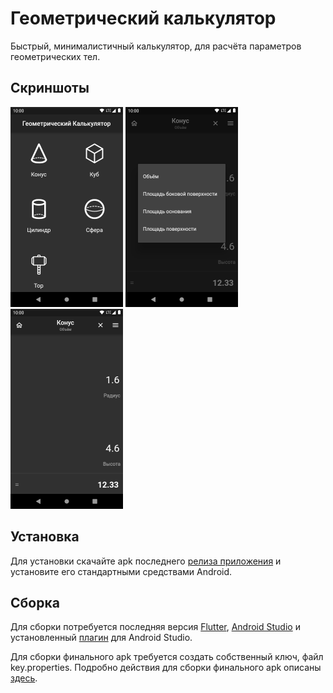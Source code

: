 # Геометрический калькулятор

Быстрый, минималистичный калькулятор, для расчёта параметров геометрических тел.

## Скриншоты

<img src="./screenshot/1.png" alt="drawing" width="180" height="320"/> <img src="./screenshot/2.png" alt="drawing"  width="180" height="320"/> <img src="./screenshot/3.png" alt="drawing" width="180" height="320"/>

## Установка

Для установки скачайте apk последнего [релиза приложения](https://github.com/sqxx/geometry_calc/releases) и установите его стандартными средствами Android.

## Сборка

Для сборки потребуется последняя версия [Flutter](https://flutter.dev/), [Android Studio](https://developer.android.com/studio) и установленный [плагин](https://plugins.jetbrains.com/plugin/9212-flutter) для Android Studio.

Для сборки финального apk требуется создать собственный ключ, файл key.properties. Подробно действия для сборки финального apk описаны [здесь](https://www.diera.ru/blog/publishing-flutter-app-to-play-store/).
